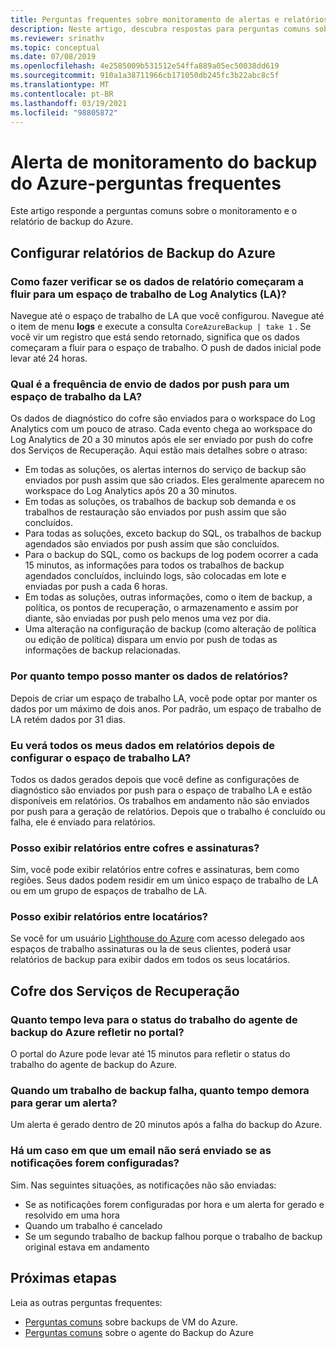 ```yaml
---
title: Perguntas frequentes sobre monitoramento de alertas e relatórios
description: Neste artigo, descubra respostas para perguntas comuns sobre o alerta de monitoramento de backup do Azure e os relatórios de backup do Azure.
ms.reviewer: srinathv
ms.topic: conceptual
ms.date: 07/08/2019
ms.openlocfilehash: 4e2585009b531512e54ffa889a05ec50038dd619
ms.sourcegitcommit: 910a1a38711966cb171050db245fc3b22abc8c5f
ms.translationtype: MT
ms.contentlocale: pt-BR
ms.lasthandoff: 03/19/2021
ms.locfileid: "98805872"
---
```

# <a name="azure-backup-monitoring-alert---faq"></a>Alerta de monitoramento do backup do Azure-perguntas frequentes

Este artigo responde a perguntas comuns sobre o monitoramento e o relatório de backup do Azure.

## <a name="configure-azure-backup-reports"></a>Configurar relatórios de Backup do Azure

### <a name="how-do-i-check-if-reporting-data-has-started-flowing-into-a-log-analytics-la-workspace"></a>Como fazer verificar se os dados de relatório começaram a fluir para um espaço de trabalho de Log Analytics (LA)?

Navegue até o espaço de trabalho de LA que você configurou. Navegue até o item de menu **logs** e execute a consulta `CoreAzureBackup | take 1` . Se você vir um registro que está sendo retornado, significa que os dados começaram a fluir para o espaço de trabalho. O push de dados inicial pode levar até 24 horas.

### <a name="what-is-the-frequency-of-data-push-to-an-la-workspace"></a>Qual é a frequência de envio de dados por push para um espaço de trabalho da LA?

Os dados de diagnóstico do cofre são enviados para o workspace do Log Analytics com um pouco de atraso. Cada evento chega ao workspace do Log Analytics de 20 a 30 minutos após ele ser enviado por push do cofre dos Serviços de Recuperação. Aqui estão mais detalhes sobre o atraso:

* Em todas as soluções, os alertas internos do serviço de backup são enviados por push assim que são criados. Eles geralmente aparecem no workspace do Log Analytics após 20 a 30 minutos.
* Em todas as soluções, os trabalhos de backup sob demanda e os trabalhos de restauração são enviados por push assim que são concluídos.
* Para todas as soluções, exceto backup do SQL, os trabalhos de backup agendados são enviados por push assim que são concluídos.
* Para o backup do SQL, como os backups de log podem ocorrer a cada 15 minutos, as informações para todos os trabalhos de backup agendados concluídos, incluindo logs, são colocadas em lote e enviadas por push a cada 6 horas.
* Em todas as soluções, outras informações, como o item de backup, a política, os pontos de recuperação, o armazenamento e assim por diante, são enviadas por push pelo menos uma vez por dia.
* Uma alteração na configuração de backup (como alteração de política ou edição de política) dispara um envio por push de todas as informações de backup relacionadas.

### <a name="how-long-can-i-retain-reporting-data"></a>Por quanto tempo posso manter os dados de relatórios?

Depois de criar um espaço de trabalho LA, você pode optar por manter os dados por um máximo de dois anos. Por padrão, um espaço de trabalho de LA retém dados por 31 dias.

### <a name="will-i-see-all-my-data-in-reports-after-i-configure-the-la-workspace"></a>Eu verá todos os meus dados em relatórios depois de configurar o espaço de trabalho LA?

 Todos os dados gerados depois que você define as configurações de diagnóstico são enviados por push para o espaço de trabalho LA e estão disponíveis em relatórios. Os trabalhos em andamento não são enviados por push para a geração de relatórios. Depois que o trabalho é concluído ou falha, ele é enviado para relatórios.

### <a name="can-i-view-reports-across-vaults-and-subscriptions"></a>Posso exibir relatórios entre cofres e assinaturas?

Sim, você pode exibir relatórios entre cofres e assinaturas, bem como regiões. Seus dados podem residir em um único espaço de trabalho de LA ou em um grupo de espaços de trabalho de LA.

### <a name="can-i-view-reports-across-tenants"></a>Posso exibir relatórios entre locatários?

Se você for um usuário [Lighthouse do Azure](https://azure.microsoft.com/services/azure-lighthouse/) com acesso delegado aos espaços de trabalho assinaturas ou la de seus clientes, poderá usar relatórios de backup para exibir dados em todos os seus locatários.

## <a name="recovery-services-vault"></a>Cofre dos Serviços de Recuperação

### <a name="how-long-does-it-take-for-the-azure-backup-agent-job-status-to-reflect-in-the-portal"></a>Quanto tempo leva para o status do trabalho do agente de backup do Azure refletir no portal?

O portal do Azure pode levar até 15 minutos para refletir o status do trabalho do agente de backup do Azure.

### <a name="when-a-backup-job-fails-how-long-does-it-take-to-raise-an-alert"></a>Quando um trabalho de backup falha, quanto tempo demora para gerar um alerta?

Um alerta é gerado dentro de 20 minutos após a falha do backup do Azure.

### <a name="is-there-a-case-where-an-email-wont-be-sent-if-notifications-are-configured"></a>Há um caso em que um email não será enviado se as notificações forem configuradas?

Sim. Nas seguintes situações, as notificações não são enviadas:

* Se as notificações forem configuradas por hora e um alerta for gerado e resolvido em uma hora
* Quando um trabalho é cancelado
* Se um segundo trabalho de backup falhou porque o trabalho de backup original estava em andamento

## <a name="next-steps"></a>Próximas etapas

Leia as outras perguntas frequentes:

* [Perguntas comuns](backup-azure-vm-backup-faq.yml) sobre backups de VM do Azure.
* [Perguntas comuns](backup-azure-file-folder-backup-faq.md) sobre o agente do Backup do Azure

